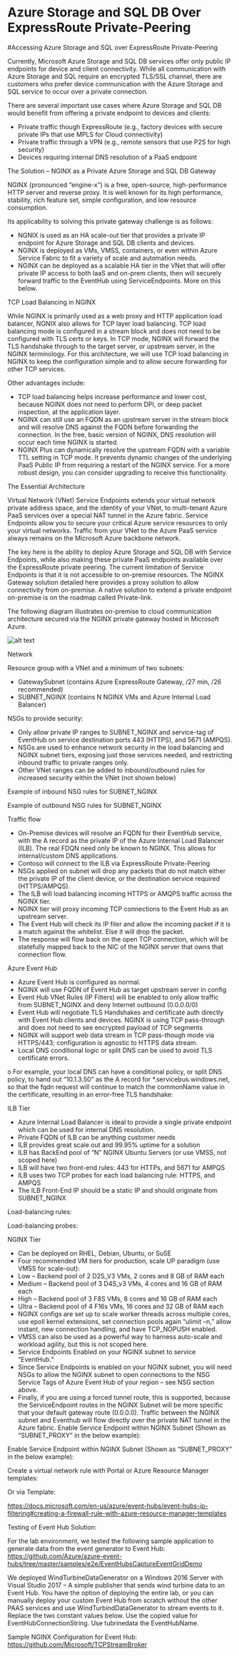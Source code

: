 # Azure Storage and SQL DB Over ExpressRoute Private-Peering 
#Accessing Azure Storage and SQL over ExpressRoute Private-Peering

Currently, Microsoft Azure Storage and SQL DB services offer only public IP endpoints for device and
client connectivity.  While all communication with Azure Storage and SQL require an encrypted TLS/SSL
channel, there are customers who prefer device communication with the Azure Storage and SQL service to occur
over a private connection. 

There are several important use cases where Azure Storage and SQL DB would benefit from offering a private
endpoint to devices and clients:

-	Private traffic though ExpressRoute (e.g., factory devices with secure private IPs that use MPLS for Cloud connectivity)
-	Private traffic through a VPN (e.g., remote sensors that use P2S for high security)
-	Devices requiring internal DNS resolution of a PaaS endpoint

The Solution – NGINX as a Private Azure Storage and SQL DB Gateway

NGINX (pronounced “engine-x”) is a free, open-source, high-performance HTTP server and reverse
proxy.  It is well known for its high performance, stability, rich feature set, simple configuration, and
low resource consumption.

Its applicability to solving this private gateway challenge is as follows:

-	NGNIX is used as an HA scale-out tier that provides a private IP endpoint for Azure Storage and SQL DB clients and devices.
-	NGINX is deployed as VMs, VMSS, containers, or even within Azure Service Fabric to fit a variety of scale and automation needs.
-	NGINX can be deployed as a scalable HA tier in the VNet that will offer private IP access to both IaaS and on-prem clients, then         will securely forward traffic to the EventHub using ServiceEndpoints. More on this below.

TCP Load Balancing in NGINX

While NGINX is primarily used as a web proxy and HTTP application load balancer, NGNIX also
allows for TCP layer load balancing. TCP load balancing mode is configured in a stream block and
does not need to be configured with TLS certs or keys. In TCP mode, NGINX will forward the TLS
handshake through to the target server, or upstream server, in the NGINX terminology.  For this
architecture, we will use TCP load balancing in NGINX to keep the configuration simple and to
allow secure forwarding for other TCP services.

Other advantages include:

-	TCP load balancing helps increase performance and lower cost, because NGINX does not need to perform DPI, or deep packet      
        inspection, at the application layer.
-	NGINX can still use an FQDN as an upstream server in the stream block and will resolve DNS against the FQDN before forwarding 
        the connection. In the free, basic version of NGINX, DNS resolution will occur each time NGINX is started. 
-	NGINX Plus can dynamically resolve the upstream FQDN with a variable TTL setting in TCP mode. It prevents dynamic changes of the 
        underlying PaaS Public IP from requiring a restart of the NGINX service.  For a more robust design, you can consider upgrading 
        to receive this functionality.

The Essential Architecture

Virtual Network (VNet) Service Endpoints extends your virtual network private address space, and
the identity of your VNet, to multi-tenant Azure PaaS services over a special NAT tunnel in the
Azure fabric.  Service Endpoints allow you to secure your critical Azure service resources to only
your virtual networks. Traffic from your VNet to the Azure PaaS service always remains on the
Microsoft Azure backbone network.

The key here is the ability to deploy Azure Storage and SQL DB with Service Endpoints, while also making these
private PaaS endpoints available over the ExpressRoute private peering. The current limitation of
Service Endpoints is that it is not accessible to on-premise resources.  The NGINX Gateway solution
detailed here provides a proxy solution to allow connectivity from on-premise.  A native solution to
extend a private endpoint on-premise is on the roadmap called Private-link. 

The following diagram illustrates on-premise to cloud communication architecture secured via the
NGINX private gateway hosted in Microsoft Azure. 

![alt text](https://github.com/jgmitter/images/blob/master/VisioImage.png)



Network

Resource group with a VNet and a minimum of two subnets:
-	GatewaySubnet (contains Azure ExpressRoute Gateway, /27 min, /26 recommended)
-	SUBNET_NGINX (contains N NGINX VMs and Azure Internal Load Balancer)

NSGs to provide security:
-	Only allow private IP ranges to SUBNET_NGINX and service-tag of EventHub on service destination ports 443 (HTTPS), and 5671 (AMPQS).
-	NSGs are used to enhance network security in the load balancing and NGINX subnet tiers, exposing just those services needed, and restricting inbound traffic to private ranges only.
-	Other VNet ranges can be added to inbound/outbound rules for increased security within the VNet (not shown below)


Example of inbound NSG rules for SUBNET_NGINX


Example of outbound NSG rules for SUBNET_NGINX


Traffic flow

-	On-Premise devices will resolve an FQDN for their EventHub service, with the A record as the private IP of the Azure Internal Load Balancer (ILB). The real FDQN need only be known to NGINX. This allows for internal/custom DNS applications.
-	Contoso will connect to the ILB via ExpressRoute Private-Peering
-	NSGs applied on subnet will drop any packets that do not match either the private IP of the client device, or the destination service required (HTTPS/AMPQS). 
-	The ILB will load balancing incoming HTTPS or AMQPS traffic across the NGINX tier.
-	NGINX tier will proxy incoming TCP connections to the Event Hub as an upstream server.
-	The Event Hub will check its IP filer and allow the incoming packet if it is a match against the whitelist. Else it will drop the packet.
-	The response will flow back on the open TCP connection, which will be statefully mapped back to the NIC of the NGINX server that owns that connection flow.

Azure Event Hub

-	Azure Event Hub is configured as normal.
-	NGINX will use FQDN of Event Hub as target upstream server in config
-	Event Hub VNet Rules (IP Filters) will be enabled to only allow traffic from SUBNET_NGINX and deny Internet outbound (0.0.0.0/0)
-	Event Hub will negotiate TLS Handshakes and certificate auth directly with Event Hub clients and devices. NGINX is using TCP pass-through and does not need to see encrypted payload of TCP segments
-	NGINX will support web data stream in TCP pass-though mode via HTTPS/443; configuration is agnostic to HTTPS data stream.
-	Local DNS conditional logic or split DNS can be used to avoid TLS certificate errors.

o   For example, your local DNS can have a conditional policy, or split DNS policy,  to hand out  “10.1.3.50” as the A record for *.servicebus.windows.net, so that the fqdn request will continue to match the commonName value in the certificate, resulting in an error-free TLS handshake:


ILB Tier
-	Azure Internal Load Balancer is ideal to provide a single private endpoint which can be used for internal DNS resolution.
-	Private FQDN of ILB can be anything customer needs
-	ILB provides great scale out and 99.95% uptime for a solution
-	ILB has BackEnd pool of “N” NGINX Ubuntu Servers (or use VMSS, not scoped here)
-	ILB will have two front-end rules: 443 for HTTPs, and 5671 for AMPQS
-	ILB uses two TCP probes for each load balancing rule: HTTPS, and AMPQS
-	The ILB Front-End IP should be a static IP and should originate from SUBNET_NGINX


Load-balancing rules:





Load-balancing probes:



NGINX Tier

-	Can be deployed on RHEL, Debian, Ubuntu, or SuSE
-	Four recommended VM tiers for production, scale UP paradigm (use VMSS for scale-out):
-	Low – Backend pool of 2 D2S_V3 VMs, 2 cores and 8 GB of RAM each
-	Medium – Backend pool of 3 D4S_v3 VMs, 4 cores and 16 GB of RAM each
-	High – Backend pool of 3 F8S VMs, 8 cores and 16 GB of RAM each
-	Ultra – Backend pool of 4 F16s VMs, 16 cores and 32 GB of RAM each
-	NGINX configs are set up to scale worker threads across multiple cores, use epoll kernel extensions, set connection pools again “ulimit –n,” allow instant, new connection handling, and have TCP_NOPUSH enabled.
-	VMSS can also be used as a powerful way to harness auto-scale and workload agility, but this is not scoped here.
-	Service Endpoints Enabled on your NGINX subnet to service “EventHub.”
-	Since Service Endpoints is enabled on your NGINX subnet, you will need NSGs to allow the NGINX subnet to open connections to the NSG Service Tags of Azure Event Hub of your region – see NSG section above.
-	Finally, if you are using a forced tunnel route, this is supported, because the ServiceEndpoint routes in the NGINX Subnet will be more specific that your default gateway route (0.0.0.0). Traffic between the NGINX subnet and Eventhub will flow directly over the private NAT tunnel in the Azure fabric. Enable Service Endpoint within NGINX Subnet (Shown as “SUBNET_PROXY” in the below example):


Enable Service Endpoint within NGINX Subnet (Shown as “SUBNET_PROXY” in the below example):

Create a virtual network rule with Portal or Azure Resource Manager templates:


Or via Template:


https://docs.microsoft.com/en-us/azure/event-hubs/event-hubs-ip-filtering#creating-a-firewall-rule-with-azure-resource-manager-templates

Testing of Event Hub Solution:

For the lab environment, we tested the following sample application to generate data from the event generator to Event Hub:  https://github.com/Azure/azure-event-hubs/tree/master/samples/e2e/EventHubsCaptureEventGridDemo

We deployed WindTurbineDataGenerator on a Windows 2016 Server with Visual Studio 2017 – A simple publisher that sends wind turbine data to an Event Hub.  You have the option of deploying the entire lab, or you can manually deploy your custom Event Hub from scratch without the other PAAS services and use WindTurbindDataGenerator to stream events to it.  Replace the two constant values below. Use the copied value for EventHubConnectionString. Use tubrinedata the EventHubName.






Sample NGINX Configuration for Event Hub:  https://github.com/Microsoft/TCPStreamBroker

